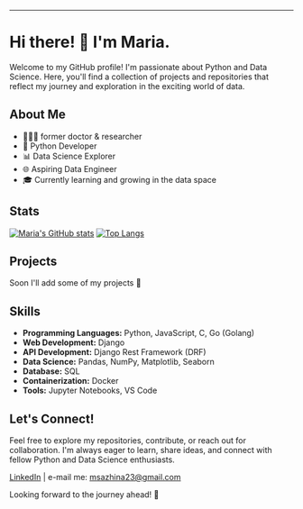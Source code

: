 ---

# Hi there! 👋 I'm Maria.

Welcome to my GitHub profile! 
I'm passionate about Python and Data Science. Here, you'll find a collection of projects and repositories that reflect my journey and exploration in the exciting world of data.

## About Me

- 👩🏻‍🔬 former doctor & researcher
- 🐍 Python Developer
- 📊 Data Science Explorer
- 🌐 Aspiring Data Engineer
- 🎓 Currently learning and growing in the data space

## Stats
[![Maria's GitHub stats](https://github-readme-stats-marias-projects-3dbf7adc.vercel.app//api?username=kooken)](https://github.com/kooken/github-readme-stats)
[![Top Langs](https://github-readme-stats-marias-projects-3dbf7adc.vercel.app/api/top-langs/?username=kooken)](https://github.com/kooken/github-readme-stats)


## Projects

Soon I'll add some of my projects 💫

## Skills

- **Programming Languages:** Python, JavaScript, C, Go (Golang)
- **Web Development:** Django
- **API Development:** Django Rest Framework (DRF)
- **Data Science:** Pandas, NumPy, Matplotlib, Seaborn
- **Database:** SQL
- **Containerization:** Docker
- **Tools:** Jupyter Notebooks, VS Code

## Let's Connect!

Feel free to explore my repositories, contribute, or reach out for collaboration. I'm always eager to learn, share ideas, and connect with fellow Python and Data Science enthusiasts.

[LinkedIn](https://www.linkedin.com/in/mariasazhina/) | e-mail me: msazhina23@gmail.com

Looking forward to the journey ahead! 🚀

